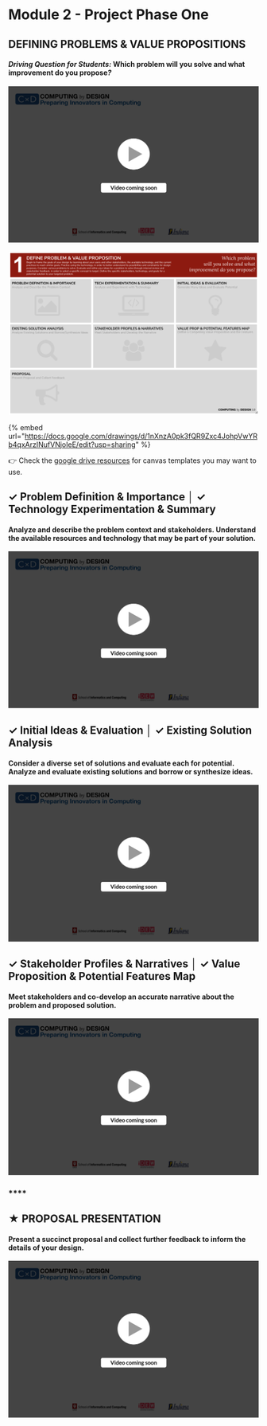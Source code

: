 # Module 2 - Project Phase One

## DEFINING PROBLEMS & VALUE PROPOSITIONS

#### _**Driving Question for Students:**_  **Which problem will you solve and what improvement do you propose**_**?**_

![](../.gitbook/assets/vidcoming.png)

![](../.gitbook/assets/image%20%283%29.png)

{% embed url="https://docs.google.com/drawings/d/1nXnzA0pk3fQR9Zxc4JohpVwYRb4qxArzINufVNjoIeE/edit?usp=sharing" %}

👉 Check the [google drive resources](resources.md) for canvas templates you may want to use.

## **✓ Problem Definition & Importance │ ✓ Technology Experimentation & Summary**

#### Analyze and describe the problem context and stakeholders. Understand the available resources and technology that may be part of your solution.

![](../.gitbook/assets/vidcoming.png)

#### 

## **✓ Initial Ideas & Evaluation │ ✓ Existing Solution Analysis**

#### Consider a diverse set of solutions and evaluate each for potential. Analyze and evaluate existing solutions and borrow or synthesize ideas.

![](../.gitbook/assets/vidcoming.png)

#### 

## **✓ Stakeholder Profiles & Narratives │ ✓ Value Proposition & Potential Features Map**

#### Meet stakeholders and co-develop an accurate narrative about the problem and proposed solution.

![](../.gitbook/assets/vidcoming.png)

### \*\*\*\*

## **★ PROPOSAL PRESENTATION**

#### Present a succinct proposal and collect further feedback to inform the details of your design.

![](../.gitbook/assets/vidcoming.png)

